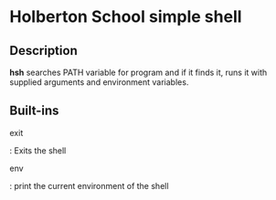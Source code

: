 # Holberton School simple shell

## Description

**hsh** searches PATH variable for program and if it finds it, runs it with supplied arguments and environment variables.

## Built-ins

exit

: Exits the shell

env

: print the current environment of the shell
